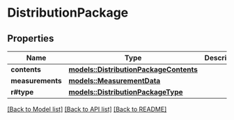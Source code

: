 # DistributionPackage

## Properties

Name | Type | Description | Notes
------------ | ------------- | ------------- | -------------
**contents** | [**models::DistributionPackageContents**](DistributionPackageContents.md) |  | 
**measurements** | [**models::MeasurementData**](MeasurementData.md) |  | 
**r#type** | [**models::DistributionPackageType**](DistributionPackageType.md) |  | 

[[Back to Model list]](../README.md#documentation-for-models) [[Back to API list]](../README.md#documentation-for-api-endpoints) [[Back to README]](../README.md)


